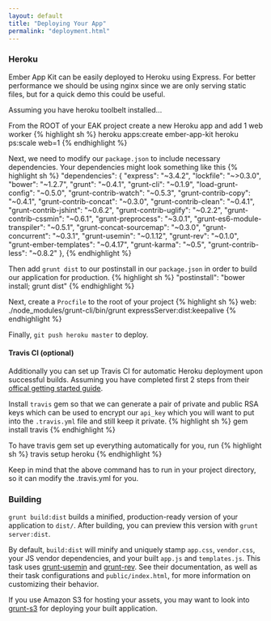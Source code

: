 ```yaml
---
layout: default
title: "Deploying Your App"
permalink: "deployment.html"
---
```

### Heroku
Ember App Kit can be easily deployed to Heroku using Express. For better performance we should be using nginx since we are only serving static files, but for a quick demo this could be useful.

Assuming you have heroku toolbelt installed...

From the ROOT of your EAK project create a new Heroku app and add 1 web worker
{% highlight sh %}
heroku apps:create ember-app-kit
heroku ps:scale web=1
{% endhighlight %}

Next, we need to modify our `package.json` to include necessary dependencies. Your dependencies might look something like this
{% highlight sh %}
"dependencies": {
  "express": "~3.4.2",
  "lockfile": "~>0.3.0",
  "bower": "~1.2.7",
  "grunt": "~0.4.1",
  "grunt-cli": "~0.1.9",
  "load-grunt-config": "~0.5.0",
  "grunt-contrib-watch": "~0.5.3",
  "grunt-contrib-copy": "~0.4.1",
  "grunt-contrib-concat": "~0.3.0",
  "grunt-contrib-clean": "~0.4.1",
  "grunt-contrib-jshint": "~0.6.2",
  "grunt-contrib-uglify": "~0.2.2",
  "grunt-contrib-cssmin": "~0.6.1",
  "grunt-preprocess": "~3.0.1",
  "grunt-es6-module-transpiler": "~0.5.1",
  "grunt-concat-sourcemap": "~0.3.0",
  "grunt-concurrent": "~0.3.1",
  "grunt-usemin": "~0.1.12",
  "grunt-rev": "~0.1.0",
  "grunt-ember-templates": "~0.4.17",
  "grunt-karma": "~0.5",
  "grunt-contrib-less": "~0.8.2"
},
{% endhighlight %}


Then add `grunt dist` to our postinstall in our `package.json` in order to build our application for production.
{% highlight sh %}
"postinstall": "bower install; grunt dist"
{% endhighlight %}

Next, create a `Procfile` to the root of your project
{% highlight sh %}
web: ./node_modules/grunt-cli/bin/grunt expressServer:dist:keepalive
{% endhighlight %}

Finally, `git push heroku master` to deploy.

#### Travis CI (optional)
Additionally you can set up Travis CI for automatic Heroku deployment upon successful builds. Assuming you have completed first 2 steps from their [offical getting started guide](http://about.travis-ci.org/docs/user/getting-started/).

Install `travis` gem so that we can generate a pair of private and public RSA keys which can be used to encrypt our `api_key` which you will want to put into the `.travis.yml` file and still keep it private.
{% highlight sh %}
gem install travis
{% endhighlight %}

To have travis gem set up everything automatically for you, run
{% highlight sh %}
travis setup heroku
{% endhighlight %}

Keep in mind that the above command has to run in your project directory, so it can modify the .travis.yml for you.

### Building

`grunt build:dist` builds a minified, production-ready version of your application to `dist/`. After building, you can preview this version with `grunt server:dist`.

By default, `build:dist` will minify and uniquely stamp `app.css`, `vendor.css`, your JS vendor dependencies, and your built `app.js` and `templates.js`. This task uses [grunt-usemin](https://github.com/yeoman/grunt-usemin) and [grunt-rev](https://github.com/cbas/grunt-rev). See their documentation, as well as their task configurations and `public/index.html`, for more information on customizing their behavior.

If you use Amazon S3 for hosting your assets, you may want to look into [grunt-s3](https://github.com/pifantastic/grunt-s3) for deploying your built application.
